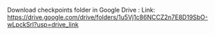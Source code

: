 Download checkpoints folder in Google Drive : 
Link: https://drive.google.com/drive/folders/1u5Vj1c86NCCZ2n7E8D19SbO-wLpckSrl?usp=drive_link
